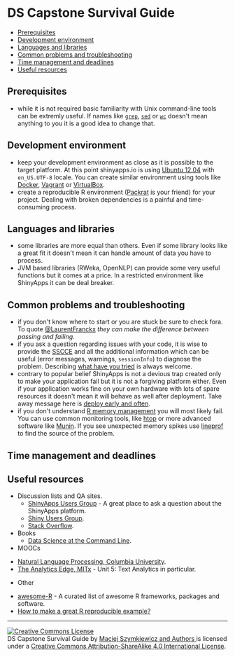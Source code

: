 # DS Capstone Survival Guide

- [Prerequisites](#prerequisites)
- [Development environment](#development-environment)
- [Languages and libraries](#languages-and-libraries)
- [Common problems and troubleshooting](#common-problems-and-troubleshooting)
- [Time management and deadlines](#time-management-and-deadlines)
- [Useful resources](#useful-resources)

## Prerequisites

- while it is not required basic familiarity with Unix command-line tools can be extremly useful. If names like [`grep`](http://en.wikipedia.org/wiki/Grep), [`sed`](http://en.wikipedia.org/wiki/Sed) or [`wc`](http://en.wikipedia.org/wiki/Wc_%28Unix%29) doesn't mean anything to you it is a good idea to change that.

## Development environment

- keep your development environment as close as it is possible to the target platform. At this point shinyapps.io is using [Ubuntu 12.04](https://wiki.ubuntu.com/PrecisePangolin) with `en_US.UTF-8` locale. You can create similar environment using tools like [Docker](https://www.docker.com/), [Vagrant](https://www.vagrantup.com/) or [VirtualBox](http://virtualbox.org/).
- create a reproducible R environment ([Packrat](https://rstudio.github.io/packrat/) is your friend) for your project. Dealing with broken dependencies is a painful and time-consuming process.

## Languages and libraries

- some libraries are more equal than others. Even if some library looks like a great fit it doesn't mean it can handle amount of data you have to process.
- JVM based libraries (RWeka, OpenNLP) can provide some very useful functions but it comes at a price. In a restricted environment like ShinyApps it can be deal breaker.

## Common problems and troubleshooting

- if you don't know where to start or you are stuck be sure to check fora. To quote [@LaurentFranckx](https://github.com/LaurentFranckx) _they can make the difference between passing and failing_.
- if you ask a question regarding issues with your code, it is wise to provide the [SSCCE](http://sscce.org/) and all the additional information which can be useful (error messages, warnings, `sessionInfo`) to diagnose the problem. Describing [what have you tried](whathaveyoutried.com) is always welcome.
- contrary to popular belief ShinyApps is not a devious trap created only to make your application fail but it is not a forgiving platform either. Even if your application works fine on your own hardware with lots of spare resources it doesn't mean it will behave as well after deployment. Take away message here is [deploy early and often](http://programmer.97things.oreilly.com/wiki/index.php/Deploy_Early_and_Often).
- if you don't understand [R memory management](http://adv-r.had.co.nz/memory.html) you will most likely fail. You can use common monitoring tools, like [htop](http://en.wikipedia.org/wiki/Htop) or more advanced software like [Munin](http://munin-monitoring.org/). If you see unexpected memory spikes use [lineprof](https://github.com/hadley/lineprof) to find the source of the problem.

## Time management and deadlines

## Useful resources

- Discussion lists and QA sites.
  * [ShinyApps Users Group](https://groups.google.com/forum/#!forum/shinyapps-users) - A great place to ask a question about the ShinyApps platform.
  * [Shiny Users Group](https://groups.google.com/forum/#!forum/shiny-discuss).
  * [Stack Overflow](http://stackoverflow.com/).
- Books
  * [Data Science at the Command Line](http://shop.oreilly.com/product/0636920032823.do).
- MOOCs
 * [Natural Language Processing, Columbia University](https://www.coursera.org/course/nlangp).
 * [The Analytics Edge,  MITx](https://www.edx.org/course/analytics-edge-mitx-15-071x-0) - Unit 5: Text Analytics in particular.
- Other
 * [awesome-R](https://github.com/qinwf/awesome-R) - A curated list of awesome R frameworks, packages and software.
 * [How to make a great R reproducible example?](http://stackoverflow.com/questions/5963269/how-to-make-a-great-r-reproducible-example)

---
<a rel="license" href="http://creativecommons.org/licenses/by-sa/4.0/"><img alt="Creative Commons License" style="border-width:0" src="https://i.creativecommons.org/l/by-sa/4.0/88x31.png" /></a><br /><span xmlns:dct="http://purl.org/dc/terms/" href="http://purl.org/dc/dcmitype/Text" property="dct:title" rel="dct:type">DS Capstone Survival Guide</span> by <a xmlns:cc="http://creativecommons.org/ns#" href="https://github.com/zero323/ds-capstone-survival-guide" property="cc:attributionName" rel="cc:attributionURL">Maciej Szymkiewicz and Authors </a> is licensed under a <a rel="license" href="http://creativecommons.org/licenses/by-sa/4.0/">Creative Commons Attribution-ShareAlike 4.0 International License</a>.
